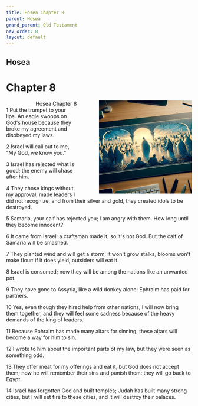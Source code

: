 ```yaml
---
title: Hosea Chapter 8
parent: Hosea
grand_parent: Old Testament
nav_order: 8
layout: default
---
```


## Hosea

# Chapter 8

<div style="clear: both; text-align: right;">
    <img src="/assets/Image/Hosea/500/8.jpg" alt="Hosea Chapter 8" class="chapter-image" style="max-width: 50%; height: auto; float: right; margin: 0 0 10px 10px; padding-left: 10%;">
    <figcaption style="font-size: 14px;">Hosea Chapter 8</figcaption>
</div>
1 Put the trumpet to your lips. An eagle swoops on God's house because they broke my agreement and disobeyed my laws.

2 Israel will call out to me, "My God, we know you."

3 Israel has rejected what is good; the enemy will chase after him.

4 They chose kings without my approval, made leaders I did not recognize, and from their silver and gold, they created idols to be destroyed.

5 Samaria, your calf has rejected you; I am angry with them. How long until they become innocent?

6 It came from Israel: a craftsman made it; so it's not God. But the calf of Samaria will be smashed.

7 They planted wind and will get a storm; it won't grow stalks, blooms won't make flour: if it does yield, outsiders will eat it.

8 Israel is consumed; now they will be among the nations like an unwanted pot.

9 They have gone to Assyria, like a wild donkey alone: Ephraim has paid for partners.

10 Yes, even though they hired help from other nations, I will now bring them together, and they will feel some sadness because of the heavy demands of the king of leaders.

11 Because Ephraim has made many altars for sinning, these altars will become a way for him to sin.

12 I wrote to him about the important parts of my law, but they were seen as something odd.

13 They offer meat for my offerings and eat it, but God does not accept them; now he will remember their sins and punish them: they will go back to Egypt.

14 Israel has forgotten God and built temples; Judah has built many strong cities, but I will set fire to these cities, and it will destroy their palaces.


